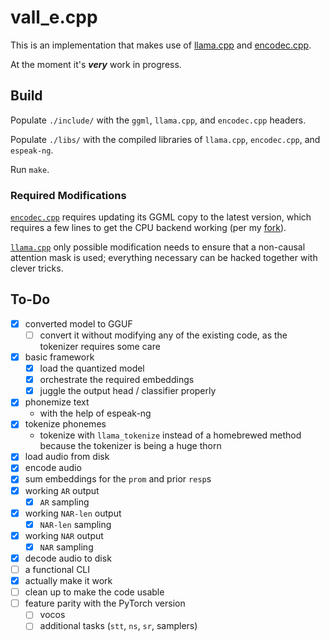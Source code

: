 # vall_e.cpp

This is an implementation that makes use of [llama.cpp](https://github.com/ggerganov/llama.cpp/) and [encodec.cpp](https://github.com/PABannier/encodec.cpp).

At the moment it's ***very*** work in progress.

## Build

Populate `./include/` with the `ggml`, `llama.cpp`, and `encodec.cpp` headers.

Populate `./libs/` with the compiled libraries of `llama.cpp`, `encodec.cpp`, and `espeak-ng`.

Run `make`.

### Required Modifications

[`encodec.cpp`](https://github.com/PABannier/encodec.cpp) requires updating its GGML copy to the latest version, which requires a few lines to get the CPU backend working (per my [fork](https://github.com/e-c-k-e-r/encodec.cpp)).

[`llama.cpp`](https://github.com/ggerganov/llama.cpp) only possible modification needs to ensure that a non-causal attention mask is used; everything necessary can be hacked together with clever tricks.

## To-Do

* [x] converted model to GGUF
	* [ ] convert it without modifying any of the existing code, as the tokenizer requires some care
* [x] basic framework
	* [x] load the quantized model
	* [x] orchestrate the required embeddings
	* [x] juggle the output head / classifier properly
* [x] phonemize text
	* with the help of espeak-ng
* [x] tokenize phonemes
	* tokenize with `llama_tokenize` instead of a homebrewed method because the tokenizer is being a huge thorn
* [x] load audio from disk
* [x] encode audio
* [x] sum embeddings for the `prom` and prior `resp`s
* [x] working `AR` output
	* [x] `AR` sampling
* [x] working `NAR-len` output
	* [x] `NAR-len` sampling
* [x] working `NAR` output
	* [x] `NAR` sampling
* [x] decode audio to disk
* [ ] a functional CLI
* [x] actually make it work
* [ ] clean up to make the code usable
* [ ] feature parity with the PyTorch version
	* [ ] vocos
	* [ ] additional tasks (`stt`, `ns`, `sr`, samplers)